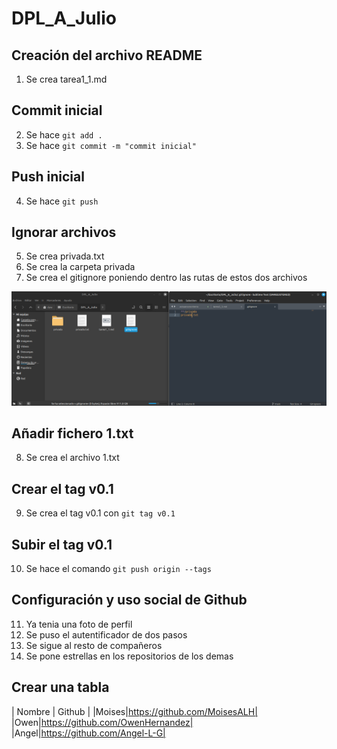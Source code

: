 # DPL_A_Julio

## Creación del archivo README		 
1. Se crea tarea1_1.md

## Commit inicial		
2. Se hace ```git add .```
3. Se hace ```git commit -m "commit inicial"```

## Push inicial		
4. Se hace ```git push```

## Ignorar archivos		
5. Se crea privada.txt
6. Se crea la carpeta privada
7. Se crea el gitignore poniendo dentro las rutas de estos dos archivos

![Image](./images/gitignore.png)

## Añadir fichero 1.txt
8. Se crea el archivo 1.txt

## Crear el tag v0.1
9. Se crea el tag v0.1 con ```git tag v0.1```

## Subir el tag v0.1
10. Se hace el comando ```git push origin --tags```

## Configuración y uso social de Github
11. Ya tenia una foto de perfil
12. Se puso el autentificador de dos pasos
13. Se sigue al resto de compañeros
14. Se pone estrellas en los repositorios de los demas

## Crear una tabla
| Nombre | Github  |
|Moises|https://github.com/MoisesALH|
|Owen|https://github.com/OwenHernandez|
|Angel|https://github.com/Angel-L-G|